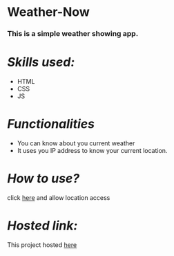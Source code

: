 # Weather-Now
### This is a simple weather showing app.

# *Skills used:*
* HTML
* CSS
* JS
# *Functionalities*
* You can know about you current weather
* It uses you IP address to know your current location.

# *How to use?*
click [here](https://trapq3du-weather-now.netlify.app/ "My Weather") and allow location access

# *Hosted link:*

This project hosted [here](https://trapq3du-simple-calculator.netlify.app/ "Simple Calculator")
